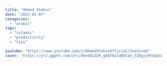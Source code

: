```yaml
---
title: "Ahmed Shahin"
date: "2022-01-07"
categories:
  - "arabic"
tags:
  - "islamic"
  - "productivity"
  - "tips"

youtube: "https://www.youtube.com/c/AhmedShahinOfficial/featured"
cover: "https://yt3.ggpht.com/ytc/AKedOLQ2R_gk8TkwlqNVCq5_5IBgjy9Vq5psDGgQAdCS4A=s88-c-k-c0x00ffffff-no-rj"
---
```


